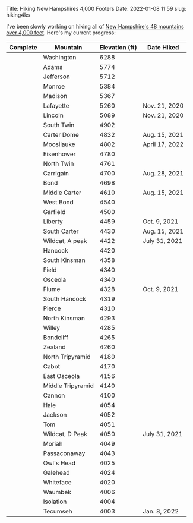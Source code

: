 Title: Hiking New Hampshires 4,000 Footers
Date: 2022-01-08 11:59
slug: hiking4ks

I've been slowly working on hiking all of <a href="http://4000footers.com/nh.shtml" target="_blank">New Hampshire's 48 mountains over 4,000 feet</a>. Here's my current progress:

|  Complete  | Mountain | Elevation (ft) | Date Hiked |
|-----------|----------|----------------|------------|
| | Washington | 6288 | |
| | Adams | 5774 | |
| | Jefferson | 5712 | |
| | Monroe | 5384 | |
| | Madison | 5367 | |
| <i class="fas fa-check"></i> | Lafayette | 5260 | Nov. 21, 2020 |
| <i class="fas fa-check"></i> | Lincoln | 5089 | Nov. 21, 2020 |
| | South Twin | 4902 | |
| <i class="fas fa-check"></i> | Carter Dome | 4832 | Aug. 15, 2021 |
| <i class="fas fa-check"></i> | Moosilauke | 4802 | April 17, 2022 |
| | Eisenhower | 4780 | |
| | North Twin | 4761 | |
| <i class="fas fa-check"></i> | Carrigain | 4700 | Aug. 28, 2021 |
| | Bond | 4698 | |
| <i class="fas fa-check"></i> | Middle Carter | 4610 | Aug. 15, 2021 |
| | West Bond | 4540 | |
| | Garfield | 4500 | |
| <i class="fas fa-check"></i> | Liberty | 4459 | Oct. 9, 2021 |
| <i class="fas fa-check"></i> | South Carter | 4430 | Aug. 15, 2021 |
| <i class="fas fa-check"></i> | Wildcat, A peak | 4422 | July 31, 2021 |
| | Hancock | 4420 | |
| | South Kinsman | 4358 | |
| | Field | 4340 | |
| | Osceola | 4340 | |
| <i class="fas fa-check"></i> | Flume | 4328 | Oct. 9, 2021 |
| | South Hancock | 4319 | |
| | Pierce | 4310 | |
| | North Kinsman | 4293 | |
| | Willey | 4285 | |
| | Bondcliff | 4265 | |
| | Zealand | 4260 | |
| | North Tripyramid | 4180 | |
| | Cabot | 4170 | |
| | East Osceola | 4156 | |
| | Middle Tripyramid | 4140 | |
| | Cannon | 4100 | |
| | Hale | 4054 | |
| | Jackson | 4052 | |
| | Tom | 4051 | |
| <i class="fas fa-check"></i> | Wildcat, D Peak | 4050 | July 31, 2021|
| | Moriah | 4049 | |
| | Passaconaway | 4043 | |
| | Owl's Head | 4025 | |
| | Galehead | 4024 | |
| | Whiteface | 4020 | |
| | Waumbek | 4006 | |
| | Isolation | 4004 | |
| <i class="fas fa-check"></i> | Tecumseh | 4003 | Jan. 8, 2022|
